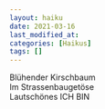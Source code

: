 ```yaml
---
layout: haiku
date: 2021-03-16
last_modified_at:
categories: [Haikus]
tags: []
---
```


Blühender Kirschbaum  
Im Strassenbaugetöse  
Lautschönes ICH BIN